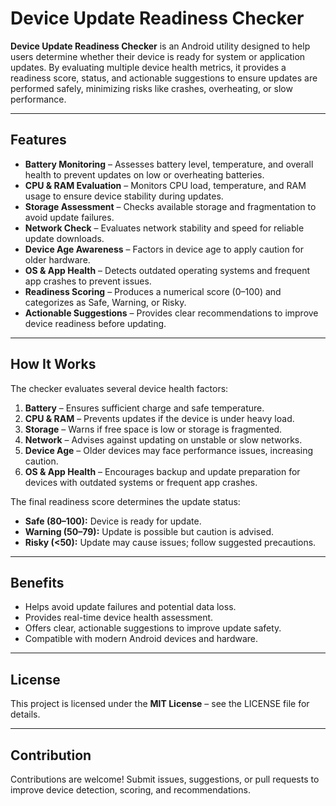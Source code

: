 # Device Update Readiness Checker

**Device Update Readiness Checker** is an Android utility designed to help users determine whether their device is ready for system or application updates. By evaluating multiple device health metrics, it provides a readiness score, status, and actionable suggestions to ensure updates are performed safely, minimizing risks like crashes, overheating, or slow performance.

---

## Features

- **Battery Monitoring** – Assesses battery level, temperature, and overall health to prevent updates on low or overheating batteries.  
- **CPU & RAM Evaluation** – Monitors CPU load, temperature, and RAM usage to ensure device stability during updates.  
- **Storage Assessment** – Checks available storage and fragmentation to avoid update failures.  
- **Network Check** – Evaluates network stability and speed for reliable update downloads.  
- **Device Age Awareness** – Factors in device age to apply caution for older hardware.  
- **OS & App Health** – Detects outdated operating systems and frequent app crashes to prevent issues.  
- **Readiness Scoring** – Produces a numerical score (0–100) and categorizes as Safe, Warning, or Risky.  
- **Actionable Suggestions** – Provides clear recommendations to improve device readiness before updating.  

---

## How It Works

The checker evaluates several device health factors:

1. **Battery** – Ensures sufficient charge and safe temperature.  
2. **CPU & RAM** – Prevents updates if the device is under heavy load.  
3. **Storage** – Warns if free space is low or storage is fragmented.  
4. **Network** – Advises against updating on unstable or slow networks.  
5. **Device Age** – Older devices may face performance issues, increasing caution.  
6. **OS & App Health** – Encourages backup and update preparation for devices with outdated systems or frequent app crashes.  

The final readiness score determines the update status:

- **Safe (80–100):** Device is ready for update.  
- **Warning (50–79):** Update is possible but caution is advised.  
- **Risky (<50):** Update may cause issues; follow suggested precautions.  

---

## Benefits

- Helps avoid update failures and potential data loss.  
- Provides real-time device health assessment.  
- Offers clear, actionable suggestions to improve update safety.  
- Compatible with modern Android devices and hardware.  

---

## License

This project is licensed under the **MIT License** – see the LICENSE file for details.  

---

## Contribution

Contributions are welcome! Submit issues, suggestions, or pull requests to improve device detection, scoring, and recommendations.
